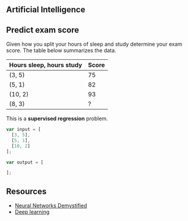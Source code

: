 ## Artificial Intelligence

## Predict exam score

Given how you split your hours of sleep and study determine your exam score. The
table below summarizes the data.

| Hours sleep, hours study | Score |
| ------------------------ | ----- |
| (3, 5)                   | 75    |
| (5, 1)                   | 82    |
| (10, 2)                  | 93    |
| (8, 3)                   | ?     |

This is a **supervised regression** problem.

```js
var input = [
  [3, 5],
  [5, 1],
  [10, 2]
];

var output = [

];
```

## Resources
- [Neural Networks Demystified](https://goo.gl/DUMd1k)
- [Deep learning](https://goo.gl/CwDFMo)
